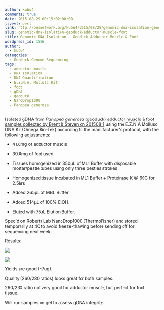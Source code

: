 ```yaml
---
author: kubu4
comments: true
date: 2015-08-29 00:15:02+00:00
layout: post
link: http://onsnetwork.org/kubu4/2015/08/28/genomic-dna-isolation-geoduck-adductor-muscle-foot/
slug: genomic-dna-isolation-geoduck-adductor-muscle-foot
title: Genomic DNA Isolation - Geoduck Adductor Muscle & Foot
wordpress_id: 1556
author:
  - kubu4
categories:
  - Geoduck Genome Sequencing
tags:
  - adductor muscle
  - DNA Isolation
  - DNA Quantification
  - E.Z.N.A. Mollusc Kit
  - foot
  - gDNA
  - geoduck
  - NanoDrop1000
  - Panopea generosa
---
```


Isolated gDNA from _Panopea generosa_ (geoduck) [adductor muscle & foot samples collected by Brent & Steven on 20150811](http://onsnetwork.org/halfshell/2015/08/11/big-day-big-clam/) using the E.Z.N.A Mollusc DNA Kit (Omega Bio-Tek) according to the manufacturer's protocol, with the following adjustments:




    
  * 41.8mg of adductor muscle

    
  * 30.0mg of foot used

    
  * Tissues homogenized in 350μL of ML1 Buffer with disposable mortar/pestle tubes using only three pestles strokes

    
  * Homogenized tissue incubated in ML1 Buffer + Proteinase K @ 60C for 2.5hrs

    
  * Added 265μL of MBL Buffer

    
  * Added 514μL of 100% EtOH.

    
  * Eluted with 75μL Elution Buffer.



Spec'd on Roberts Lab NanoDrop1000 (ThermoFisher) and stored temporarily at 4C to avoid freeze-thawing before sending off for sequencing next week.



Results:



[![](http://eagle.fish.washington.edu/Arabidopsis/20150828_geoduck_gDNA_ODs.JPG)](http://eagle.fish.washington.edu/Arabidopsis/20150828_geoduck_gDNA_ODs.JPG)



[![](http://eagle.fish.washington.edu/Arabidopsis/20150828_geoduck_gDNA_plots.JPG)](http://eagle.fish.washington.edu/Arabidopsis/20150828_geoduck_gDNA_plots.JPG)



Yields are good (~7ug).

Quality (260/280 ratios) looks great for both samples.

260/230 ratio not very good for adductor muscle, but perfect for foot tissue.

Will run samples on gel to assess gDNA integrity.


